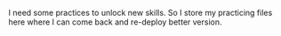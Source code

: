 I need some practices to unlock new skills.
So I store my practicing files here where I can come back and re-deploy better version.
